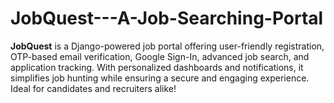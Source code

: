 # JobQuest---A-Job-Searching-Portal
**JobQuest** is a Django-powered job portal offering user-friendly registration, OTP-based email verification, Google Sign-In, advanced job search, and application tracking. With personalized dashboards and notifications, it simplifies job hunting while ensuring a secure and engaging experience. Ideal for candidates and recruiters alike!
